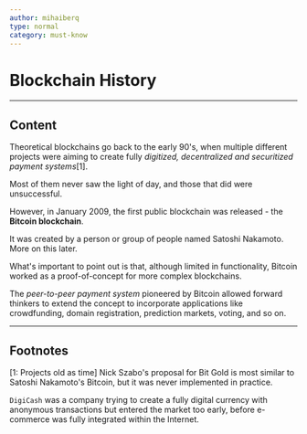 ```yaml
---
author: mihaiberq
type: normal
category: must-know
---
```


# Blockchain History


---

## Content

Theoretical blockchains go back to the early 90's, when multiple different projects were aiming to create fully *digitized, decentralized and securitized payment systems*[1]. 

Most of them never saw the light of day, and those that did were unsuccessful.

However, in January 2009, the first public blockchain was released - the **Bitcoin blockchain**. 

It was created by a person or group of people named Satoshi Nakamoto. More on this later.

What's important to point out is that, although limited in functionality, Bitcoin worked as a proof-of-concept for more complex blockchains. 

The *peer-to-peer payment system* pioneered by Bitcoin allowed forward thinkers to extend the concept to incorporate applications like crowdfunding, domain registration, prediction markets, voting, and so on.


---

## Footnotes

[1: Projects old as time]
Nick Szabo's proposal for Bit Gold is most similar to Satoshi Nakamoto's Bitcoin, but it was never implemented in practice.

`DigiCash` was a company trying to create a fully digital currency with anonymous transactions but entered the market too early, before e-commerce was fully integrated within the Internet.
 
